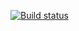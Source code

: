 [![Build status](https://ci.appveyor.com/api/projects/status/rk8ddah9ep8yyc2x?svg=true)](https://ci.appveyor.com/project/Antyfeev96/ahj-dnd)
